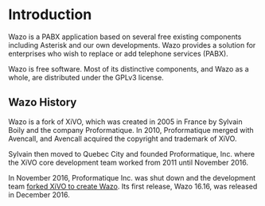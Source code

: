 # Introduction

Wazo is a PABX application based on several free existing components
including Asterisk and our own developments. Wazo provides a solution
for enterprises who wish to replace or add telephone services (PABX).

Wazo is free software. Most of its distinctive components, and Wazo as a
whole, are distributed under the GPLv3 license.

## Wazo History

Wazo is a fork of XiVO, which was created in 2005 in France by Sylvain
Boily and the company Proformatique. In 2010, Proformatique merged with
Avencall, and Avencall acquired the copyright and trademark of XiVO.

Sylvain then moved to Quebec City and founded Proformatique, Inc. where
the XiVO core development team worked from 2011 until November 2016.

In November 2016, Proformatique Inc. was shut down and the development
team [forked XiVO to create
Wazo](http://blog.wazo.community/introducing-wazo.html). Its first
release, Wazo 16.16, was released in December 2016.
